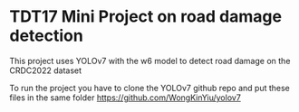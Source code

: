# TDT17 Mini Project on road damage detection

This project uses YOLOv7 with the w6 model to detect road damage on the CRDC2022 dataset

To run the project you have to clone the YOLOv7 github repo and put these files in the same folder
https://github.com/WongKinYiu/yolov7